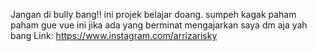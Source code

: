 Jangan di bully bang!! ini projek belajar doang. sumpeh kagak paham paham gue vue ini
jika ada yang berminat mengajarkan saya dm aja yah bang Link: https://www.instagram.com/arrizarisky